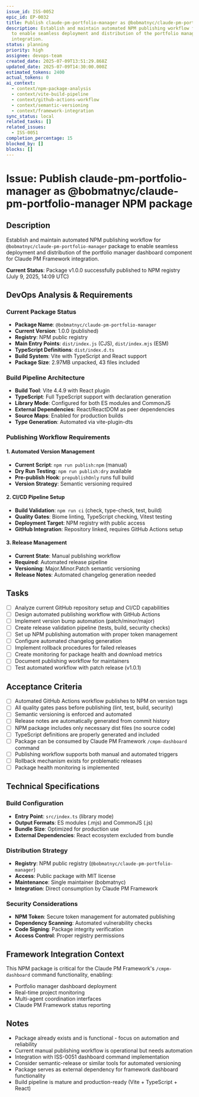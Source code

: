 ```yaml
---
issue_id: ISS-0052
epic_id: EP-0032
title: Publish claude-pm-portfolio-manager as @bobmatnyc/claude-pm-portfolio-manager NPM package
description: Establish and maintain automated NPM publishing workflow for @bobmatnyc/claude-pm-portfolio-manager package
  to enable seamless deployment and distribution of the portfolio manager dashboard component for Claude PM Framework
  integration.
status: planning
priority: high
assignee: devops-team
created_date: 2025-07-09T13:51:29.868Z
updated_date: 2025-07-09T14:30:00.000Z
estimated_tokens: 2400
actual_tokens: 0
ai_context:
  - context/npm-package-analysis
  - context/vite-build-pipeline
  - context/github-actions-workflow
  - context/semantic-versioning
  - context/framework-integration
sync_status: local
related_tasks: []
related_issues:
  - ISS-0051
completion_percentage: 15
blocked_by: []
blocks: []
---
```


# Issue: Publish claude-pm-portfolio-manager as @bobmatnyc/claude-pm-portfolio-manager NPM package

## Description
Establish and maintain automated NPM publishing workflow for `@bobmatnyc/claude-pm-portfolio-manager` package to enable seamless deployment and distribution of the portfolio manager dashboard component for Claude PM Framework integration.

**Current Status**: Package v1.0.0 successfully published to NPM registry (July 9, 2025, 14:09 UTC)

## DevOps Analysis & Requirements

### Current Package Status
- **Package Name**: `@bobmatnyc/claude-pm-portfolio-manager`
- **Current Version**: 1.0.0 (published)
- **Registry**: NPM public registry
- **Main Entry Points**: `dist/index.js` (CJS), `dist/index.mjs` (ESM)
- **TypeScript Definitions**: `dist/index.d.ts`
- **Build System**: Vite with TypeScript and React support
- **Package Size**: 2.97MB unpacked, 43 files included

### Build Pipeline Architecture
- **Build Tool**: Vite 4.4.9 with React plugin
- **TypeScript**: Full TypeScript support with declaration generation
- **Library Mode**: Configured for both ES modules and CommonJS
- **External Dependencies**: React/ReactDOM as peer dependencies
- **Source Maps**: Enabled for production builds
- **Type Generation**: Automated via vite-plugin-dts

### Publishing Workflow Requirements

#### 1. Automated Version Management
- **Current Script**: `npm run publish:npm` (manual)
- **Dry Run Testing**: `npm run publish:dry` available
- **Pre-publish Hook**: `prepublishOnly` runs full build
- **Version Strategy**: Semantic versioning required

#### 2. CI/CD Pipeline Setup
- **Build Validation**: `npm run ci` (check, type-check, test, build)
- **Quality Gates**: Biome linting, TypeScript checking, Vitest testing
- **Deployment Target**: NPM registry with public access
- **GitHub Integration**: Repository linked, requires GitHub Actions setup

#### 3. Release Management
- **Current State**: Manual publishing workflow
- **Required**: Automated release pipeline
- **Versioning**: Major.Minor.Patch semantic versioning
- **Release Notes**: Automated changelog generation needed

## Tasks
- [ ] Analyze current GitHub repository setup and CI/CD capabilities
- [ ] Design automated publishing workflow with GitHub Actions
- [ ] Implement version bump automation (patch/minor/major)
- [ ] Create release validation pipeline (tests, build, security checks)
- [ ] Set up NPM publishing automation with proper token management
- [ ] Configure automated changelog generation
- [ ] Implement rollback procedures for failed releases
- [ ] Create monitoring for package health and download metrics
- [ ] Document publishing workflow for maintainers
- [ ] Test automated workflow with patch release (v1.0.1)

## Acceptance Criteria
- [ ] Automated GitHub Actions workflow publishes to NPM on version tags
- [ ] All quality gates pass before publishing (lint, test, build, security)
- [ ] Semantic versioning is enforced and automated
- [ ] Release notes are automatically generated from commit history
- [ ] NPM package includes only necessary dist files (no source code)
- [ ] TypeScript definitions are properly generated and included
- [ ] Package can be consumed by Claude PM Framework `/cmpm-dashboard` command
- [ ] Publishing workflow supports both manual and automated triggers
- [ ] Rollback mechanism exists for problematic releases
- [ ] Package health monitoring is implemented

## Technical Specifications

### Build Configuration
- **Entry Point**: `src/index.ts` (library mode)
- **Output Formats**: ES modules (.mjs) and CommonJS (.js)
- **Bundle Size**: Optimized for production use
- **External Dependencies**: React ecosystem excluded from bundle

### Distribution Strategy
- **Registry**: NPM public registry (`@bobmatnyc/claude-pm-portfolio-manager`)
- **Access**: Public package with MIT license
- **Maintenance**: Single maintainer (bobmatnyc)
- **Integration**: Direct consumption by Claude PM Framework

### Security Considerations
- **NPM Token**: Secure token management for automated publishing
- **Dependency Scanning**: Automated vulnerability checks
- **Code Signing**: Package integrity verification
- **Access Control**: Proper registry permissions

## Framework Integration Context
This NPM package is critical for the Claude PM Framework's `/cmpm-dashboard` command functionality, enabling:
- Portfolio manager dashboard deployment
- Real-time project monitoring
- Multi-agent coordination interfaces
- Claude PM Framework status reporting

## Notes
- Package already exists and is functional - focus on automation and reliability
- Current manual publishing workflow is operational but needs automation
- Integration with ISS-0051 dashboard command implementation
- Consider semantic-release or similar tools for automated versioning
- Package serves as external dependency for framework dashboard functionality
- Build pipeline is mature and production-ready (Vite + TypeScript + React)
